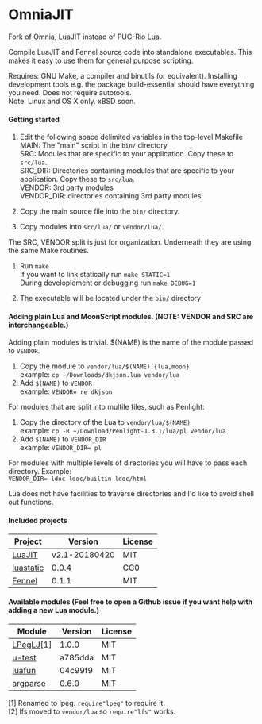 OmniaJIT
========

Fork of [Omnia](https://github.com/tongson/omnia), LuaJIT instead of PUC-Rio Lua.

Compile LuaJIT and Fennel source code into standalone executables. This makes it easy to use them for general purpose scripting.

Requires: GNU Make, a compiler and binutils (or equivalent). Installing development tools e.g. the package build-essential should have everything you need. Does not require autotools.<br/>
Note: Linux and OS X only. xBSD soon.

#### Getting started

1. Edit the following space delimited variables in the top-level Makefile<br/>
     MAIN: The "main" script in the `bin/` directory<br/>
     SRC: Modules that are specific to your application. Copy these to `src/lua`. <br/>
     SRC_DIR: Directories containing modules that are specific to your application. Copy these to `src/lua`.</br>
     VENDOR: 3rd party modules<br/>
     VENDOR_DIR: directories containing 3rd party modules<br/>

2. Copy the main source file into the `bin/` directory.

3. Copy modules into `src/lua/` or `vendor/lua/`.

The SRC, VENDOR split is just for organization. Underneath they are using the same Make routines.

1. Run `make`<br/>
If you want to link statically run `make STATIC=1`<br/>
During developlement or debugging run `make DEBUG=1`

2. The executable will be located under the `bin/` directory

#### Adding plain Lua and MoonScript modules. (NOTE: VENDOR and SRC are interchangeable.)

Adding plain modules is trivial. $(NAME) is the name of the module passed to `VENDOR`.

1. Copy the module to `vendor/lua/$(NAME).{lua,moon}`<br/>
  example: `cp ~/Downloads/dkjson.lua vendor/lua`
1. Add `$(NAME)` to `VENDOR`<br/>
  example: `VENDOR= re dkjson`

For modules that are split into multile files, such as Penlight:

1. Copy the directory of the Lua to `vendor/lua/$(NAME)`<br/>
  example: `cp -R ~/Download/Penlight-1.3.1/lua/pl vendor/lua`
1. Add `$(NAME)` to `VENDOR_DIR`<br/>
  example: `VENDOR_DIR= pl`

For modules with multiple levels of directories you will have to pass each directory. Example:<br/>
  `VENDOR_DIR= ldoc ldoc/builtin ldoc/html`

Lua does not have facilities to traverse directories and I'd like to avoid shell out functions.

#### Included projects

Project                                                     | Version             | License
------------------------------------------------------------|---------------------|---------
[LuaJIT](http://www.luajit.org)                             | v2.1-20180420       | MIT
[luastatic](https://github.com/ers35/luastatic)             | 0.0.4               | CC0
[Fennel](https://github.com/bakpakin/Fennel/)               | 0.1.1               | MIT

#### Available modules (Feel free to open a Github issue if you want help with adding a new Lua module.)

Module                                                          | Version         | License
----------------------------------------------------------------|-----------------|---------
[LPegLJ](https://github.com/sacek/LPegLJ)[1]                    | 1.0.0           | MIT
[u-test](https://github.com/IUdalov/u-test)                     | a785dda         | MIT
[luafun](https://github.com/luafun/luafun)                      | 04c99f9         | MIT
[argparse](https://github.com/mpeterv/argparse)                 | 0.6.0           | MIT

[1] Renamed to lpeg. `require"lpeg"` to require it.<br/>
[2] lfs moved to `vendor/lua` so `require"lfs"` works.<br/>

